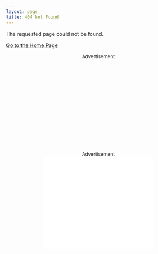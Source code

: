 ```yaml
---
layout: page
title: 404 Not Found
---
```


The requested page could not be found.

[Go to the Home Page](/)

  <div class="ad" style="text-align: center;font-size: small;">Advertisement<center><iframe data-aa="887950" src="" data-src="//ad.a-ads.com/887950?size=300x250" scrolling="no" style="width:300px; height:250px; border:0px; padding:0;overflow:hidden" allowtransparency="true"></iframe></center></div>
<noscript>
<div class="ad-ns" style="text-align: center;font-size: small;">Advertisement<center><iframe data-aa="887950" src="//ad.a-ads.com/887950?size=300x250" scrolling="no" style="width:300px; height:250px; border:0px; padding:0;overflow:hidden" allowtransparency="true"></iframe></center></div>
</noscript>
